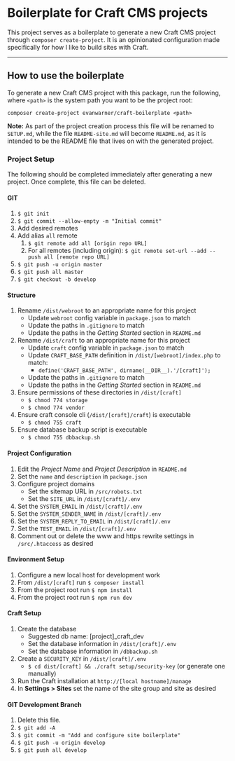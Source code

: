 # Boilerplate for Craft CMS projects

This project serves as a boilerplate to generate a new Craft CMS project through `composer create-project`. It is an opinionated configuration made specifically for how I like to build sites with Craft.


---


## How to use the boilerplate
To generate a new Craft CMS project with this package, run the following, where `<path>` is the system path you want to be the project root:
```
composer create-project evanwarner/craft-boilerplate <path>
```

**Note:** As part of the project creation process this file will be renamed to `SETUP.md`, while the file `README-site.md` will become `README.md`, as it is intended to be the README file that lives on with the generated project.


### Project Setup
The following should be completed immediately after generating a new project. Once complete, this file can be deleted.

#### GIT
1. `$ git init`
1. `$ git commit --allow-empty -m "Initial commit"`
1. Add desired remotes
1. Add alias `all` remote
    1. `$ git remote add all [origin repo URL]`
    1. For all remotes (including origin): `$ git remote set-url --add --push all [remote repo URL]`
1. `$ git push -u origin master`
1. `$ git push all master`
1. `$ git checkout -b develop`

#### Structure
1. Rename `/dist/webroot` to an appropriate name for this project
    - Update `webroot` config variable in `package.json` to match
    - Update the paths in `.gitignore` to match
    - Update the paths in the _Getting Started_ section in `README.md`
1. Rename `/dist/craft` to an appropriate name for this project
    - Update `craft` config variable in `package.json` to match
    - Update `CRAFT_BASE_PATH` definition in `/dist/[webroot]/index.php` to match:
        - `define('CRAFT_BASE_PATH', dirname(__DIR__).'/[craft]');`
    - Update the paths in `.gitignore` to match
    - Update the paths in the _Getting Started_ section in `README.md`
1. Ensure permissions of these directories in `/dist/[craft]`
    - `$ chmod 774 storage`
    - `$ chmod 774 vendor`
1. Ensure craft console cli (`/dist/[craft]/craft`) is executable
    - `$ chmod 755 craft`
1. Ensure database backup script is executable
    - `$ chmod 755 dbbackup.sh`

#### Project Configuration
1. Edit the _Project Name_ and _Project Description_ in `README.md`
1. Set the `name` and `description` in `package.json`
1. Configure project domains
    - Set the sitemap URL in `/src/robots.txt`
    - Set the `SITE_URL` in `/dist/[craft]/.env`
1. Set the `SYSTEM_EMAIL` in `/dist/[craft]/.env`
1. Set the `SYSTEM_SENDER_NAME` in `/dist/[craft]/.env`
1. Set the `SYSTEM_REPLY_TO_EMAIL` in `/dist/[craft]/.env`
1. Set the `TEST_EMAIL` in `/dist/[craft]/.env`
1. Comment out or delete the www and https rewrite settings in `/src/.htaccess` as desired

#### Environment Setup
1. Configure a new local host for development work
1. From `/dist/[craft]` run `$ composer install`
1. From the project root run `$ npm install`
1. From the project root run `$ npm run dev`

#### Craft Setup
1. Create the database
    - Suggested db name: [project]_craft_dev
    - Set the database information in `/dist/[craft]/.env`
    - Set the database information in `/dbbackup.sh`
1. Create a `SECURITY_KEY` in `/dist/[craft]/.env`
    - `$ cd dist/[craft] && ./craft setup/security-key` (or generate one manually)
1. Run the Craft installation at `http://[local hostname]/manage`
1. In **Settings > Sites** set the name of the site group and site as desired

#### GIT Development Branch
1. Delete this file.
1. `$ git add -A`
1. `$ git commit -m "Add and configure site boilerplate"`
1. `$ git push -u origin develop`
1. `$ git push all develop`
